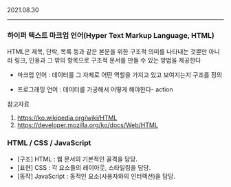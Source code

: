 2021.08.30

------

### 하이퍼 텍스트 마크업 언어(Hyper Text Markup Language, HTML)

HTML은 제목, 단락, 목록 등과 같은 본문을 위한 구조적 의미를 나타내는 것뿐만 아니라 링크, 인용과 그 밖의 항목으로 구조적 문서를 만들 수 있는 방법을 제공한다

- 마크업 언어 : 데이터를 그 자체로 어떤 역할을 가지고 있고 보여지는지 구조를 정의

- 프로그래밍 언어 : 데이터를 가공해서 어떻게 해야한다- action

  

참고자료

1. https://ko.wikipedia.org/wiki/HTML
2. https://developer.mozilla.org/ko/docs/Web/HTML



### HTML / CSS / JavaScript

- [구조] HTML : 웹 문서의 기본적인 골격을 담당.
- [표현] CSS : 각 요소들의 레이아웃, 스타일링을 담당.
- [동작] JavaScript : 동적인 요소(사용자와의 인터랙션)을 담당. 